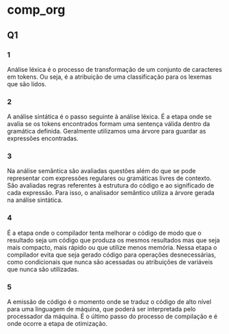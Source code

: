 # comp_org
## Q1
### 1
Análise léxica é o processo de transformação de um conjunto de caracteres em tokens. Ou seja, é a atribuição de uma classificação para os lexemas que são lidos.

### 2
A análise sintática é o passo seguinte à análise léxica. É a etapa onde se avalia se os tokens encontrados formam uma sentença válida dentro da gramática definida. Geralmente utilizamos uma árvore para guardar as expressões encontradas.

### 3
Na análise semântica são avaliadas questões além do que se pode representar com expressões regulares ou gramáticas livres de contexto. São avaliadas regras referentes à estrutura do código e ao significado de cada expressão. Para isso, o analisador semântico utiliza a árvore gerada na análise sintática.

### 4
É a etapa onde o compilador tenta melhorar o código de modo que o resultado seja um código que produza os mesmos resultados mas que seja mais compacto, mais rápido ou que utilize menos memória. Nessa etapa o compilador evita que seja gerado código para operações desnecessárias, como condicionais que nunca são acessadas ou atribuições de variáveis que nunca são utilizadas.

### 5
A emissão de código é o momento onde se traduz o código de alto nível para uma linguagem de máquina, que poderá ser interpretada pelo processador da máquina. É o último passo do processo de compilação e é onde ocorre a etapa de otimização.

